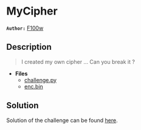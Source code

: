 # MyCipher
**`Author:`** [F100w]()
## Description
> I created my own cipher ... Can you break it ?


- **Files** 
 	- [challenge.py](./src/challenge.py)
	- [enc.bin](./enc.bin)
## Solution
Solution of the challenge can be found [here](solution/).